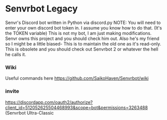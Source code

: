 # <h1>Senvrbot Legacy</h1>
Senvr's Discord bot written in Python via discord.py
NOTE: You will need to enter your own discord bot token in. I assume you know how to do that. (It's the TOKEN variable)
This is not my bot, I am just making modifications. Senvr owns this project and you should check him out. Also he's my friend so I might be a little biased- This is to maintain the old one as it's read-only. This is obsolete and you should check out Senvrbot 2 or whatever the hell he calls it.
### Wiki
Useful commands here
https://github.com/SaikoHaven/Senvrbot/wiki
### invite
https://discordapp.com/oauth2/authorize?client_id=512052625504468993&scope=bot&permissions=3263488 (Senvrbot Ultra-Classic
